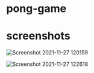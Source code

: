 # pong-game

# screenshots

![Screenshot 2021-11-27 120159](https://user-images.githubusercontent.com/92077537/143671659-0b570ecb-b955-487a-a0e0-0508d0deedac.png)

![Screenshot 2021-11-27 122618](https://user-images.githubusercontent.com/92077537/143671669-fa8b2730-ccb4-4972-9643-e169b52367b2.png)
